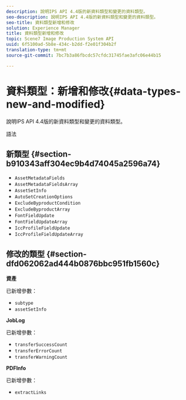 ```yaml
---
description: 說明IPS API 4.4版的新資料類型和變更的資料類型。
seo-description: 說明IPS API 4.4版的新資料類型和變更的資料類型。
seo-title: 資料類型新增和修改
solution: Experience Manager
title: 資料類型新增和修改
topic: Scene7 Image Production System API
uuid: 6f5100ad-5b8e-434c-b2dd-f2e01f304b2f
translation-type: tm+mt
source-git-commit: 7bc7b3a86fbcdc57cfdc31745fae3afc06e44b15

---
```



# 資料類型：新增和修改{#data-types-new-and-modified}

說明IPS API 4.4版的新資料類型和變更的資料類型。

語法

## 新類型 {#section-b910343aff304ec9b4d74045a2596a74}

* `AssetMetadataFields`
* `AssetMetadataFieldsArray`
* `AssetSetInfo`
* `AutoSetCreationOptions`
* `ExcludeByproductCondition`
* `ExcludeByproductArray`
* `FontFieldUpdate`
* `FontFieldUpdateArray`
* `IccProfileFieldUpdate`
* `IccProfileFieldUpdateArray`

## 修改的類型 {#section-dfd062062ad444b0876bbc951fb1560c}

**資產**

已新增參數：

* `subtype`
* `assetSetInfo`

**JobLog**

已新增參數：

* `transferSuccessCount`
* `transferErrorCount`
* `transferWarningCount`

**PDFInfo**

已新增參數：

* `extractLinks`

